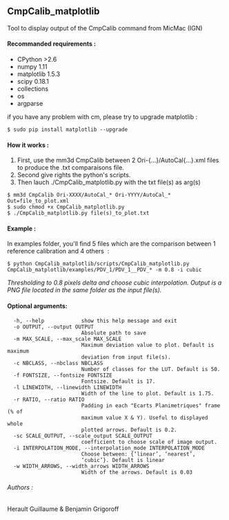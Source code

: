 ## CmpCalib_matplotlib

Tool to display output of the CmpCalib command from MicMac (IGN)

#### Recommanded requirements :

- CPython  >2.6 	
- numpy 1.11 	
- matplotlib 1.5.3	
- scipy 0.18.1	
- collections 
- os 
- argparse

if you have any problem with cm, please try to upgrade matplotlib :
```
$ sudo pip install matplotlib --upgrade 
```	

#### How it works :

1. First, use the mm3d CmpCalib between 2 Ori-{...}/AutoCal{...}.xml files to produce the .txt comparaisons file. 
2. Second give rights the python's scripts. 
3. Then lauch ./CmpCalib_matplotlib.py with the txt file(s) as arg(s) 
```
$ mm3d CmpCalib Ori-XXXX/AutoCal_* Ori-YYYY/AutoCal_* Out=file_to_plot.xml
$ sudo chmod +x CmpCalib_matplotlib.py
$ ./CmpCalib_matplotlib.py file(s)_to_plot.txt 
```


#### Example :

In examples folder, you'll find 5 files which are the comparison between 1 reference calibration and 4 others  : 
```
$ python CmpCalib_matplotlib/scripts/CmpCalib_matplotlib.py CmpCalib_matplotlib/examples/PDV_1/PDV_1__PDV_* -m 0.8 -i cubic
```
*Thresholding to 0.8 pixels delta and choose cubic interpolation.*
*Output is a PNG file located in the same folder as the input file(s).*

#### Optional arguments:
```
  -h, --help            show this help message and exit
  -o OUTPUT, --output OUTPUT
                        Absolute path to save
  -m MAX_SCALE, --max_scale MAX_SCALE
                        Maximum deviation value to plot. Default is maximum
                        deviation from input file(s).
  -c NBCLASS, --nbclass NBCLASS
                        Number of classes for the LUT. Default is 50.
  -f FONTSIZE, --fontsize FONTSIZE
                        Fontsize. Default is 17.
  -l LINEWIDTH, --linewidth LINEWIDTH
                        Width of the line to plot. Default is 1.75.
  -r RATIO, --ratio RATIO
                        Padding in each "Ecarts Planimetriques" frame (% of
                        maximum value X & Y). Useful to displayed whole
                        plotted arrows. Default is 0.2.
  -sc SCALE_OUTPUT, --scale_output SCALE_OUTPUT
                        coefficient to choose scale of image output.
  -i INTERPOLATION_MODE, --interpolation_mode INTERPOLATION_MODE
                        Choose between: {‘linear’, ‘nearest’,
                        ‘cubic’}. Default is linear
  -w WIDTH_ARROWS, --width_arrows WIDTH_ARROWS
                        Width of the arrows. Default is 0.03

```
###### Authors :

Herault Guillaume & Benjamin Grigoroff

